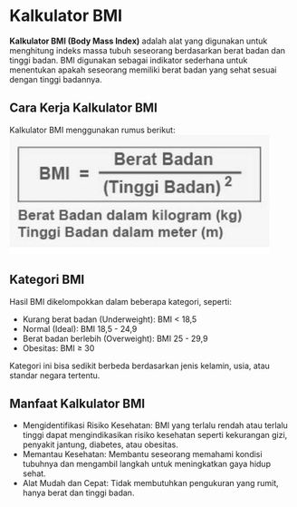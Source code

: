 # Kalkulator BMI

**Kalkulator BMI (Body Mass Index)** adalah alat yang digunakan untuk menghitung indeks massa tubuh seseorang berdasarkan berat badan dan tinggi badan. BMI digunakan sebagai indikator sederhana untuk menentukan apakah seseorang memiliki berat badan yang sehat sesuai dengan tinggi badannya.

## Cara Kerja Kalkulator BMI
Kalkulator BMI menggunakan rumus berikut:
![Rumus BMI](assets/rumusbmi.jpeg)

## Kategori BMI
Hasil BMI dikelompokkan dalam beberapa kategori, seperti:
- Kurang berat badan (Underweight): BMI < 18,5
- Normal (Ideal): BMI 18,5 - 24,9
- Berat badan berlebih (Overweight): BMI 25 - 29,9
- Obesitas: BMI ≥ 30

Kategori ini bisa sedikit berbeda berdasarkan jenis kelamin, usia, atau standar negara tertentu.

## Manfaat Kalkulator BMI
- Mengidentifikasi Risiko Kesehatan: BMI yang terlalu rendah atau terlalu tinggi dapat mengindikasikan risiko kesehatan seperti kekurangan gizi, penyakit jantung, diabetes, atau obesitas.
- Memantau Kesehatan: Membantu seseorang memahami kondisi tubuhnya dan mengambil langkah untuk meningkatkan gaya hidup sehat.
- Alat Mudah dan Cepat: Tidak membutuhkan pengukuran yang rumit, hanya berat dan tinggi badan.



